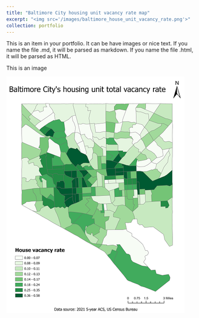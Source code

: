 ```yaml
---
title: "Baltimore City housing unit vacancy rate map"
excerpt: "<img src='/images/baltimore_house_unit_vacancy_rate.png'>"
collection: portfolio
---
```


This is an item in your portfolio. It can be have images or nice text. If you name the file .md, it will be parsed as markdown. If you name the file .html, it will be parsed as HTML. 

This is an image

![Baltimore City housing unit vacancy rate map](/images/baltimore_house_unit_vacancy_rate.png "Baltimore City housing unit vacancy rate map")
